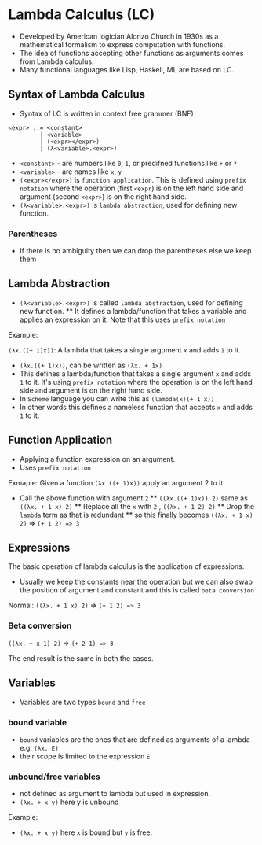 # Lambda Calculus (LC)

* Developed by American logician Alonzo Church in 1930s as a mathematical formalism to express computation with functions.
* The idea of functions accepting other functions as arguments comes from Lambda calculus.
* Many functional languages like Lisp, Haskell, ML are based on LC.

## Syntax of Lambda Calculus

* Syntax of LC is written in context free grammer (BNF)
```
<expr> ::= <constant>
         | <variable>
         | (<expr></expr>)
         | (λ<variable>.<expr>)
```
* `<constant>` - are numbers like `0`, `1`, or predifned functions like `+` or `*`
* `<variable>` - are names like `x`, `y`
* `(<expr></expr>)` is `function application`. This is defined using `prefix notation` where the operation (first `<expr`) is on the left hand side and argument (second `<expr>`) is on the right hand side.
* `(λ<variable>.<expr>)` is `lambda abstraction`, used for defining new function.

### Parentheses
* If there is no ambiguity then we can drop the parentheses else we keep them

## Lambda Abstraction
* `(λ<variable>.<expr>)` is called `lambda abstraction`, used for defining new function.
** It defines a lambda/function that takes a variable and applies an expression on it. Note that this uses `prefix notation`

Example: 

`(λx.((+ 1)x))`: A lambda that takes a single argument `x` and adds `1` to it.

* `(λx.((+ 1)x))`, can be written as `(λx. + 1x)`
* This defines a lambda/function that takes a single argument `x` and adds `1` to it. It's using `prefix notation` where the operation is on the left hand side and argument is on the right hand side.
* In `Scheme` language you can write this as `(lambda(x)(+ 1 x))`
* In other words this defines a nameless function that accepts `x` and adds `1` to it.

## Function Application
* Applying a function expression on an argument.
* Uses `prefix notation`

Exmaple:
Given a function `(λx.((+ 1)x))` apply an argument 2 to it.

* Call the above function with argument `2`
** `((λx.((+ 1)x)) 2)` same as `((λx. + 1 x) 2)`
** Replace all the `x` with `2` , `((λx. + 1 2) 2)`
** Drop the `lambda` term as that is redundant
** so this finally becomes `((λx. + 1 x) 2)` => `(+ 1 2) => 3`

## Expressions
The basic operation of lambda calculus is the application of expressions.

* Usually we keep the constants near the operation but we can also swap the position of argument and constant and this is called `beta conversion`

Normal:
`((λx. + 1 x) 2)` => `(+ 1 2) => 3`

### Beta conversion

`((λx. + x 1) 2)` => `(+ 2 1) => 3`

The end result is the same in both the cases.

## Variables

* Variables are two types `bound` and `free`

### bound variable
* `bound` variables are the ones that are defined as arguments of a lambda e.g. `(λx. E)` 
* their scope is limited to the expression `E`

### unbound/free variables
* not defined as argument to lambda but used in expression.
* `(λx. + x y)` here y is unbound

Example:
* `(λx. + x y)` here `x` is bound but `y` is free.

